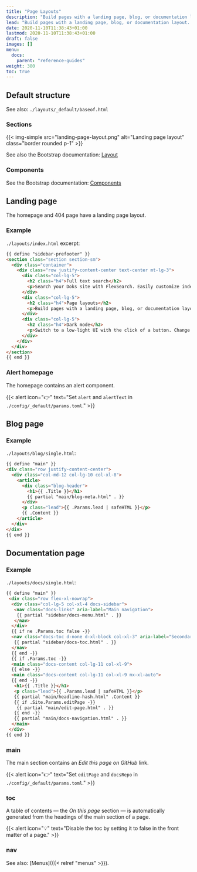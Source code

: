 ```yaml
---
title: "Page Layouts"
description: "Build pages with a landing page, blog, or documentation layout. Add custom sections and components to suit your needs."
lead: "Build pages with a landing page, blog, or documentation layout. Add custom sections and components to suit your needs."
date: 2020-11-10T11:38:43+01:00
lastmod: 2020-11-10T11:38:43+01:00
draft: false
images: []
menu:
  docs:
    parent: "reference-guides"
weight: 380
toc: true
---
```


## Default structure

See also: `./layouts/_default/baseof.html`

### Sections

{{< img-simple src="landing-page-layout.png" alt="Landing page layout" class="border rounded p-1" >}}

See also the Bootstrap documentation: [Layout](https://getbootstrap.com/docs/4.5/layout/overview/)

### Components

See the Bootstrap documentation: [Components](https://getbootstrap.com/docs/4.5/components/alerts/)

## Landing page

The homepage and 404 page have a landing page layout.

### Example

`./layouts/index.html` excerpt:

```html
{{ define "sidebar-prefooter" }}
<section class="section section-sm">
  <div class="container">
    <div class="row justify-content-center text-center mt-lg-3">
      <div class="col-lg-5">
        <h2 class="h4">Full text search</h2>
        <p>Search your Doks site with FlexSearch. Easily customize index settings and search options to your liking.</p>
      </div>
      <div class="col-lg-5">
        <h2 class="h4">Page layouts</h2>
        <p>Build pages with a landing page, blog, or documentation layout. Add custom sections and components to suit your needs.</p>
      </div>
      <div class="col-lg-5">
        <h2 class="h4">Dark mode</h2>
        <p>Switch to a low-light UI with the click of a button. Change colors with variables to match your branding.</p>
      </div>
    </div>
  </div>
</section>
{{ end }}
```

### Alert homepage

The homepage contains an alert component.

{{< alert icon="👉" text="Set <code>alert</code> and <code>alertText</code> in <code>./config/_default/params.toml</code>." >}}

## Blog page

### Example

`./layouts/blog/single.html`:

```html
{{ define "main" }}
<div class="row justify-content-center">
  <div class="col-md-12 col-lg-10 col-xl-8">
    <article>
      <div class="blog-header">
        <h1>{{ .Title }}</h1>
        {{ partial "main/blog-meta.html" . }}
      </div>
      <p class="lead">{{ .Params.lead | safeHTML }}</p>
      {{ .Content }}
    </article>
  </div>
</div>
{{ end }}
```

## Documentation page

### Example

`./layouts/docs/single.html`:

```html
{{ define "main" }}
 <div class="row flex-xl-nowrap">
  <div class="col-lg-5 col-xl-4 docs-sidebar">
   <nav class="docs-links" aria-label="Main navigation">
    {{ partial "sidebar/docs-menu.html" . }}
   </nav>
  </div>
  {{ if ne .Params.toc false -}}
  <nav class="docs-toc d-none d-xl-block col-xl-3" aria-label="Secondary navigation">
   {{ partial "sidebar/docs-toc.html" . }}
  </nav>
  {{ end -}}
  {{ if .Params.toc -}}
  <main class="docs-content col-lg-11 col-xl-9">
  {{ else -}}
  <main class="docs-content col-lg-11 col-xl-9 mx-xl-auto">
  {{ end -}}
   <h1>{{ .Title }}</h1>
   <p class="lead">{{ .Params.lead | safeHTML }}</p>
   {{ partial "main/headline-hash.html" .Content }}
   {{ if .Site.Params.editPage -}}
    {{ partial "main/edit-page.html" . }}
   {{ end -}}
   {{ partial "main/docs-navigation.html" . }}
  </main>
 </div>
{{ end }}
```

### main

The main section contains an _Edit this page on GitHub_ link.

{{< alert icon="👉" text="Set <code>editPage</code> and <code>docsRepo</code> in <code>./config/_default/params.toml</code>." >}}

### toc

A table of contents — the _On this page_ section — is automatically generated from the headings of the main section of a page.

{{< alert icon="💡" text="Disable the toc by setting it to false in the front matter of a page." >}}

### nav

See also: [Menus]({{< relref "menus" >}}).
